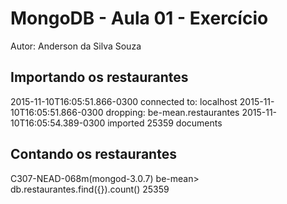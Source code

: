 # MongoDB - Aula 01 - Exercício

Autor: Anderson da Silva Souza

## Importando os restaurantes

2015-11-10T16:05:51.866-0300	connected to: localhost
2015-11-10T16:05:51.866-0300	dropping: be-mean.restaurantes
2015-11-10T16:05:54.389-0300	imported 25359 documents

## Contando os restaurantes

C307-NEAD-068m(mongod-3.0.7) be-mean> db.restaurantes.find({}).count()
25359